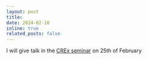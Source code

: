 ```yaml
---
layout: post
title: 
date: 2024-02-18
inline: true
related_posts: false
---
```


I will give talk in the [CREx seminar](https://sites.google.com/view/cxrex) on 25th of February